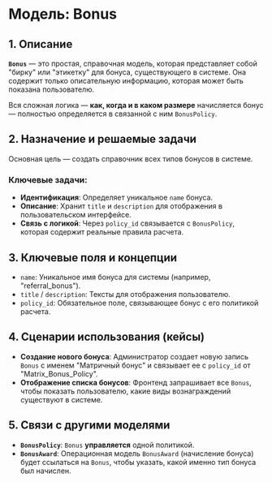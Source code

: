 # Модель: Bonus

## 1. Описание

**`Bonus`** — это простая, справочная модель, которая представляет собой "бирку" или "этикетку" для бонуса, существующего в системе. Она содержит только описательную информацию, которая может быть показана пользователю.

Вся сложная логика — **как, когда и в каком размере** начисляется бонус — полностью определяется в связанной с ним `BonusPolicy`.

## 2. Назначение и решаемые задачи

Основная цель — создать справочник всех типов бонусов в системе.

### Ключевые задачи:
- **Идентификация**: Определяет уникальное `name` бонуса.
- **Описание**: Хранит `title` и `description` для отображения в пользовательском интерфейсе.
- **Связь с логикой**: Через `policy_id` связывается с `BonusPolicy`, которая содержит реальные правила расчета.

## 3. Ключевые поля и концепции

- `name`: Уникальное имя бонуса для системы (например, "referral_bonus").
- `title` / `description`: Тексты для отображения пользователю.
- `policy_id`: Обязательное поле, связывающее бонус с его политикой расчета.

## 4. Сценарии использования (кейсы)

- **Создание нового бонуса**: Администратор создает новую запись `Bonus` с именем "Матричный бонус" и связывает ее с `policy_id` от "Matrix_Bonus_Policy".
- **Отображение списка бонусов**: Фронтенд запрашивает все `Bonus`, чтобы показать пользователю, какие виды вознаграждений существуют в системе.

## 5. Связи с другими моделями

- **`BonusPolicy`**: `Bonus` **управляется** одной политикой.
- **`BonusAward`**: Операционная модель `BonusAward` (начисление бонуса) будет ссылаться на `Bonus`, чтобы указать, какой именно тип бонуса был начислен.
